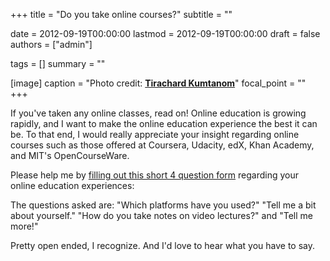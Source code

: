 +++
title = "Do you take online courses?"
subtitle = ""

date = 2012-09-19T00:00:00
lastmod = 2012-09-19T00:00:00
draft = false
authors = ["admin"]

tags = []
summary = ""

[image]
  caption = "Photo credit: [**Tirachard Kumtanom**](https://www.pexels.com/photo/blur-close-up-focus-gadget-574285/)"
  focal_point = ""
+++

If you've taken any online classes, read on! Online education is growing rapidly, and I want to make the online education experience the best it can be. To that end, I would really appreciate your insight regarding online courses such as those offered at Coursera, Udacity, edX, Khan Academy, and MIT's OpenCourseWare.

Please help me by [filling out this short 4 question form](https://docs.google.com/spreadsheet/viewform?formkey=dEFYRE1OVmFaQ1doTEoyZV9teG13eGc6MQ) regarding your online education experiences:

The questions asked are: "Which platforms have you used?" "Tell me a bit about yourself." "How do you take notes on video lectures?" and "Tell me more!"

Pretty open ended, I recognize. And I'd love to hear what you have to say.
